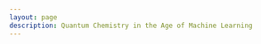 ```yaml
---
layout: page
description: Quantum Chemistry in the Age of Machine Learning
---
```


<!--- ## Welcome to Our Bookchapter Website 
You can use the [editor on GitHub](https://github.com/ChemRacer/VogLab_Book_Chapter/edit/gh-pages/index.md) to maintain and preview the content for your website in Markdown files.


### Tutorials
[Tutorials](_posts/Tutorials/Tutorials.md){: .btn} for the data-drive complete active space second-order perturbation theory (DDCASPT2) can be found in [DDCASPT2](_posts/Tutorials/DDCASPT2/ddcaspt2.md) and data-driven coupled clusters singles and doubles [DDCCSD](_posts/Tutorials/DDCCSD/ddccsd.md)

### Markdown

Markdown is a lightweight and easy-to-use syntax for styling your writing. It includes conventions for

```markdown
Syntax highlighted code block

# Header 1
## Header 2
### Header 3

- Bulleted
- List

1. Numbered
2. List

**Bold** and _Italic_ and `Code` text

[Link](url) and ![Image](src)
```

For more details see [Basic writing and formatting syntax](https://docs.github.com/en/github/writing-on-github/getting-started-with-writing-and-formatting-on-github/basic-writing-and-formatting-syntax).

### About
[About](_posts/about/about.md) 

### Support or Contact
Email [link](path_to_email) --->
